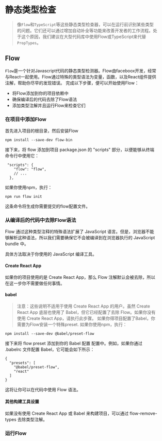 # 静态类型检查
> 像`Flow`和`TypeScript`等这些静态类型检查器，可以在运行前识别某些类型的问题。它们还可以通过增加自动补全等功能来改善开发者的工作流程。处于这个原因，我们建议在大型代码库中使用Flow或TypeScript来代替`PropTypes`。

## Flow
`Flow`是一个针对Javascript代码的静态类型检测器。Flow由faceboox开发，经常与React一起使用。Flow通过特殊的类型语法为变量，函数，以及React组件提供注解，帮助你尽早的发现错误。
完成以下步骤，便可以开始使用Flow：
- 将Flow添加到你的项目依赖中
- 确保编译后的代码去除了Flow语法
- 添加类型注解并且运行Flow来检查它们

### 在项目中添加Flow
首先进入项目的根目录，然后安装Flow
```
npm install --save-dev flow-bin
```
接下来，将 flow 添加到项目 package.json 的 "scripts" 部分，以便能够从终端命令行中使用它：
```
 "scripts": {
    "flow": "flow",
    // ...
  },
```
如果你使用npm，执行：
```
npm run flow init
```
这条命令将生成你需要提交的flow配置文件。

### 从编译后的代码中去除Flow语法
Flow 通过这种类型注释的特殊语法扩展了 JavaScript 语言。但是，浏览器不能够解析这种语法，所以我们需要确保它不会被编译到在浏览器执行的 JavaScript bundle 中。

具体方法取决于你使用的 JavaScript 编译工具。

#### Create React App
如果你的项目使用的是 Create React App，那么 Flow 注解默认会被去除，所以在这一步你不需要做任何事情。
#### babel
> 注意：这些说明不适用于使用 Create React App 的用户。虽然 Create React App 底层也使用了 Babel，但它已经配置了去除 Flow。如果你没有使用 Create React App，请执行此步骤。
如果你得项目配置了Babel，你需要为Flow安装一个特殊preset.
如果你使用npm，执行：
```
npm install --save-dev @babel/preset-flow
```
接下来将 flow preset 添加到你的 Babel 配置 配置中。例如，如果你通过 .babelrc 文件配置 Babel，它可能会如下所示：
```
{
  "presets": [
    "@babel/preset-flow",
    "react"
  ]
}
```
这将让你可以在代码中使用 Flow 语法。
#### 其他构建工具设置
如果没有使用 Create React App 或 Babel 来构建项目，可以通过 flow-remove-types 去除类型注解。

### 运行Flow

